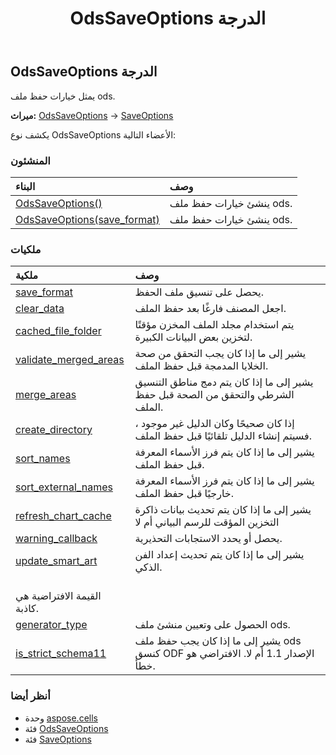 ﻿---
title: OdsSaveOptions الدرجة
second_title: Aspose.Cells for Python via .NET API المراجع
description:
type: docs
weight: 1110
url: /ar/python-net/aspose.cells/odssaveoptions/
is_root: false
---
##  OdsSaveOptions الدرجة
يمثل خيارات حفظ ملف ods.



**ميراث:** [OdsSaveOptions](/cells/python-net/aspose.cells/odssaveoptions) → 
[SaveOptions](/cells/ar/python-net/aspose.cells/saveoptions)



يكشف نوع OdsSaveOptions الأعضاء التالية:

###  المنشئون
| البناء| وصف|
| :- | :- |
| [OdsSaveOptions()](/cells/ar/python-net/aspose.cells/odssaveoptions/__init__/#) | ينشئ خيارات حفظ ملف ods.|
| [OdsSaveOptions(save_format)](/cells/ar/python-net/aspose.cells/odssaveoptions/__init__/#SaveFormat) | ينشئ خيارات حفظ ملف ods.|


###  ملكيات
| ملكية| وصف|
| :- | :- |
| [save_format](/cells/ar/python-net/aspose.cells/odssaveoptions/save_format) | يحصل على تنسيق ملف الحفظ.|
| [clear_data](/cells/ar/python-net/aspose.cells/odssaveoptions/clear_data) | اجعل المصنف فارغًا بعد حفظ الملف.|
| [cached_file_folder](/cells/ar/python-net/aspose.cells/odssaveoptions/cached_file_folder) | يتم استخدام مجلد الملف المخزن مؤقتًا لتخزين بعض البيانات الكبيرة.|
| [validate_merged_areas](/cells/ar/python-net/aspose.cells/odssaveoptions/validate_merged_areas) | يشير إلى ما إذا كان يجب التحقق من صحة الخلايا المدمجة قبل حفظ الملف.|
| [merge_areas](/cells/ar/python-net/aspose.cells/odssaveoptions/merge_areas) | يشير إلى ما إذا كان يتم دمج مناطق التنسيق الشرطي والتحقق من الصحة قبل حفظ الملف.|
| [create_directory](/cells/ar/python-net/aspose.cells/odssaveoptions/create_directory) | إذا كان صحيحًا وكان الدليل غير موجود ، فسيتم إنشاء الدليل تلقائيًا قبل حفظ الملف.|
| [sort_names](/cells/ar/python-net/aspose.cells/odssaveoptions/sort_names) | يشير إلى ما إذا كان يتم فرز الأسماء المعرفة قبل حفظ الملف.|
| [sort_external_names](/cells/ar/python-net/aspose.cells/odssaveoptions/sort_external_names) |يشير إلى ما إذا كان يتم فرز الأسماء المعرفة خارجيًا قبل حفظ الملف.|
| [refresh_chart_cache](/cells/ar/python-net/aspose.cells/odssaveoptions/refresh_chart_cache) | يشير إلى ما إذا كان يتم تحديث بيانات ذاكرة التخزين المؤقت للرسم البياني أم لا|
| [warning_callback](/cells/ar/python-net/aspose.cells/odssaveoptions/warning_callback) | يحصل أو يحدد الاستجابات التحذيرية.|
| [update_smart_art](/cells/ar/python-net/aspose.cells/odssaveoptions/update_smart_art) | يشير إلى ما إذا كان يتم تحديث إعداد الفن الذكي.<br/> القيمة الافتراضية هي كاذبة.|
| [generator_type](/cells/ar/python-net/aspose.cells/odssaveoptions/generator_type) | الحصول على وتعيين منشئ ملف ods.|
| [is_strict_schema11](/cells/ar/python-net/aspose.cells/odssaveoptions/is_strict_schema11) | يشير إلى ما إذا كان يجب حفظ ملف ods كنسق ODF الإصدار 1.1 أم لا. الافتراضي هو خطأ.|



###  أنظر أيضا
* وحدة [aspose.cells](..)
* فئة [OdsSaveOptions](/cells/ar/python-net/aspose.cells/odssaveoptions)
* فئة [SaveOptions](/cells/ar/python-net/aspose.cells/saveoptions)
